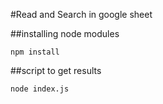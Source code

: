 #Read and Search in google sheet

##installing node modules

```npm install```

##script to get results

```node index.js```
